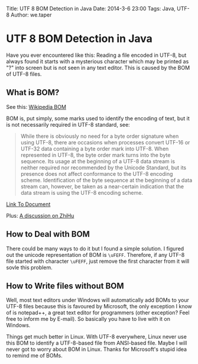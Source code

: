 Title: UTF 8 BOM Detection in Java
Date: 2014-3-6 23:00
Tags: Java, UTF-8
Author: we.taper

UTF 8 BOM Detection in Java
==================================

Have you ever encountered like this: Reading a file encoded in UTF-8, but always found it starts with a mysterious character which may be printed as "?" into screen but is not seen in any text editor. This is caused by the BOM of UTF-8 files.

What is BOM?
----------------

See this: [Wikipedia BOM](http://en.wikipedia.org/wiki/Byte_order_mark)

BOM is, put simply, some marks used to identify the encoding of text, but it is not necessarily required in UTF-8 standard, see:

> While there is obviously no need for a byte order signature when using UTF-8, there are occasions when processes convert UTF-16 or UTF-32 data containing a byte order mark into UTF-8. When represented in UTF-8, the byte order mark turns into the byte sequence. Its usage at the beginning of a UTF-8 data stream is neither required nor recommended by the Unicode Standard, but its presence does not affect conformance to the UTF-8 encoding scheme. Identification of the byte sequence at the beginning of a data stream can, however, be taken as a near-certain indication that the data stream is using the UTF-8 encoding scheme.

[Link To Document](http://www.unicode.org/versions/Unicode6.0.0/ch03.pdf)

Plus: [A discussion on ZhiHu](http://www.zhihu.com/question/20167122)

How to Deal with BOM
-----------------------

There could be many ways to do it but I found a simple solution. I figured out the unicode representation of BOM is `\uFEFF`. Therefore, if any UTF-8 file started with character `\uFEFF`, just remove the first character from it will sovle this problem.

How to Write files without BOM
-----------------------------------

Well, most text editors under Windows will automatically add BOMs to your UTF-8 files because this is favoured by Microsoft, the only exception I know of is notepad++, a great text editor for programmers (other exception? Feel free to inform me by E-mail). So basically you have to live with it on Windows.

Things get much better in Linux. With UTF-8 everywhere, Linux never use this BOM to identify a UTF-8-based file from ANSI-based file. Maybe I will never got to worry about BOM in Linux. Thanks for Microsoft's stupid idea to remind me of BOMs.